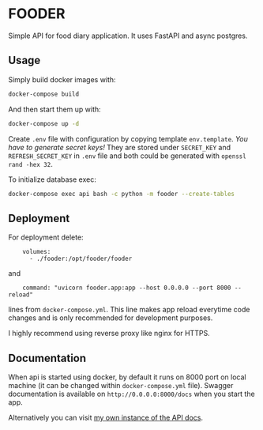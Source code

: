# FOODER

Simple API for food diary application. It uses FastAPI and async postgres.

## Usage

Simply build docker images with:

```bash
docker-compose build
```

And then start them up with:

```bash
docker-compose up -d
```

Create `.env` file with configuration by copying template `env.template`. *You have to generate secret keys!* They are stored under `SECRET_KEY` and `REFRESH_SECRET_KEY`
in `.env` file and both could be generated with `openssl rand -hex 32`.

To initialize database exec:

```bash
docker-compose exec api bash -c python -m fooder --create-tables
```

## Deployment

For deployment delete:

```
    volumes:
      - ./fooder:/opt/fooder/fooder
```

and

```
    command: "uvicorn fooder.app:app --host 0.0.0.0 --port 8000 --reload"
```

lines from `docker-compose.yml`. This line makes app reload everytime code changes and is only recommended for development purposes.

I highly recommend using reverse proxy like nginx for HTTPS.

## Documentation

When api is started using docker, by default it runs on 8000 port on local machine (it can be changed within `docker-compose.yml` file). Swagger documentation is available
on `http://0.0.0.0:8000/docs` when you start the app.

Alternatively you can visit [my own instance of the API docs](https://fooderapi.domandoman.xyz/docs).
